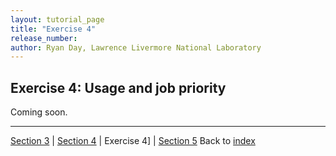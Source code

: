 ```yaml
---
layout: tutorial_page
title: "Exercise 4"
release_number:
author: Ryan Day, Lawrence Livermore National Laboratory
---
```


## Exercise 4: Usage and job priority
Coming soon.

---
[Section 3](/flux/section3) | [Section 4](/flux/section4) | Exercise 4] | [Section 5](/flux/section5)
Back to [index](/flux/index)
